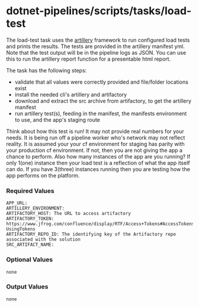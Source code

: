 # dotnet-pipelines/scripts/tasks/load-test

The load-test task uses the [artillery](https://artillery.io/) framework to run configured load tests and prints the results. The tests are provided in the artillery manifest yml. Note that the test output will be in the pipeline logs as JSON. You can use this to run the artillery report function for a presentable html report.

The task has the following steps:
- validate that all values were correctly provided and file/folder locations exist
- install the needed cli's artillery and artifactory
- download and extract the src archive from artifactory, to get the artillery manifest
- run artillery test(s), feeding in the manifest, the manifests environment to use, and the app's staging route

Think about how this test is run! It may not provide real numbers for your needs. It is being run off a pipeline worker who's network may not reflect reality. It is assumed your your cf environment for staging has parity with your production cf environment. If not, then you are not giving the app a chance to perform. Also how many instances of the app are you running? If only 1(one) instance then your load test is a reflection of what the app itself can do. If you have 3(three) instances running then you are testing how the app performs on the platform.

### Required Values
	APP_URL: 
	ARTILLERY_ENVIRONMENT: 
	ARTIFACTORY_HOST: The URL to access artifactory
	ARTIFACTORY_TOKEN: https://www.jfrog.com/confluence/display/RTF/Access+Tokens#AccessTokens-UsingTokens
	ARTIFACTORY_REPO_ID: The identifying key of the Artifactory repo associated with the solution
	SRC_ARTIFACT_NAME: 

### Optional Values
	none

### Output Values
	none